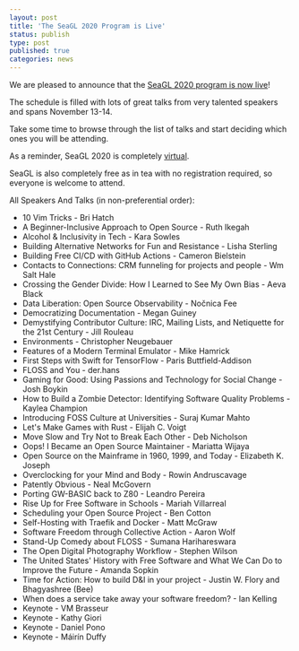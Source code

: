 ```yaml
---
layout: post
title: 'The SeaGL 2020 Program is Live'
status: publish
type: post
published: true
categories: news
---
```


We are pleased to announce that the [SeaGL 2020 program is now live](https://osem.seagl.org/conferences/seagl2020/schedule)!

The schedule is filled with lots of great talks from very talented speakers and spans November 13-14.

Take some time to browse through the list of talks and start deciding which ones you will be attending.

As a reminder, SeaGL 2020 is completely [virtual](https://seagl.org/news/2020/05/05/virtualconf-2020.html).

SeaGL is also completely free as in tea with no registration required, so everyone is welcome to attend.

All Speakers And Talks (in non-preferential order):
* 10 Vim Tricks - Bri Hatch
* A Beginner-Inclusive Approach to Open Source - Ruth Ikegah
* Alcohol & Inclusivity in Tech - Kara Sowles
* Building Alternative Networks for Fun and Resistance - Lisha Sterling
* Building Free CI/CD with GitHub Actions - Cameron Bielstein
* Contacts to Connections: CRM funneling for projects and people - Wm Salt Hale
* Crossing the Gender Divide: How I Learned to See My Own Bias - Aeva Black
* Data Liberation: Open Source Observability - Nočnica Fee
* Democratizing Documentation - Megan Guiney
* Demystifying Contributor Culture: IRC, Mailing Lists, and Netiquette for the 21st Century - Jill Rouleau
* Environments - Christopher Neugebauer
* Features of a Modern Terminal Emulator - Mike Hamrick
* First Steps with Swift for TensorFlow - Paris Buttfield-Addison
* FLOSS and You - der.hans
* Gaming for Good: Using Passions and Technology for Social Change - Josh Boykin
* How to Build a Zombie Detector: Identifying Software Quality Problems - Kaylea Champion
* Introducing FOSS Culture at Universities - Suraj Kumar Mahto
* Let's Make Games with Rust - Elijah C. Voigt
* Move Slow and Try Not to Break Each Other - Deb Nicholson
* Oops! I Became an Open Source Maintainer - Mariatta Wijaya
* Open Source on the Mainframe in 1960, 1999, and Today - Elizabeth K. Joseph
* Overclocking for your Mind and Body - Rowin Andruscavage
* Patently Obvious - Neal McGovern
* Porting GW-BASIC back to Z80 - Leandro Pereira
* Rise Up for Free Software in Schools - Mariah Villarreal
* Scheduling your Open Source Project - Ben Cotton
* Self-Hosting with Traefik and Docker - Matt McGraw
* Software Freedom through Collective Action - Aaron Wolf
* Stand-Up Comedy about FLOSS - Sumana Harihareswara
* The Open Digital Photography Workflow - Stephen Wilson
* The United States' History with Free Software and What We Can Do to Improve the Future - Amanda Sopkin
* Time for Action: How to build D&I in your project - Justin W. Flory and Bhagyashree (Bee)
* When does a service take away your software freedom? - Ian Kelling
* Keynote - VM Brasseur
* Keynote - Kathy Giori
* Keynote - Daniel Pono
* Keynote - Máirín Duffy
